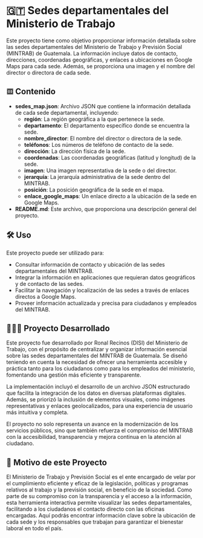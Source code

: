 # 🇬🇹 Sedes departamentales del Ministerio de Trabajo

Este proyecto tiene como objetivo proporcionar información detallada sobre las sedes departamentales del Ministerio de Trabajo y Previsión Social (MINTRAB) de Guatemala. La información incluye datos de contacto, direcciones, coordenadas geográficas, y enlaces a ubicaciones en Google Maps para cada sede. Además, se proporciona una imagen y el nombre del director o directora de cada sede.

## 𝌞 Contenido

- **sedes_map.json**: Archivo JSON que contiene la información detallada de cada sede departamental, incluyendo:
  - **región**: La región geográfica a la que pertenece la sede.
  - **departamento**: El departamento específico donde se encuentra la sede.
  - **nombre_director**: El nombre del director o directora de la sede.
  - **teléfonos**: Los números de teléfono de contacto de la sede.
  - **dirección**: La dirección física de la sede.
  - **coordenadas**: Las coordenadas geográficas (latitud y longitud) de la sede.
  - **imagen**: Una imagen representativa de la sede o del director.
  - **jerarquía**: La jerarquía administrativa de la sede dentro del MINTRAB.
  - **posición**: La posición geográfica de la sede en el mapa.
  - **enlace_google_maps**: Un enlace directo a la ubicación de la sede en Google Maps.
- **README.md**: Este archivo, que proporciona una descripción general del proyecto.

## 🛠️ Uso

Este proyecto puede ser utilizado para:
- Consultar información de contacto y ubicación de las sedes departamentales del MINTRAB.
- Integrar la información en aplicaciones que requieran datos geográficos y de contacto de las sedes.
- Facilitar la navegación y localización de las sedes a través de enlaces directos a Google Maps.
- Proveer información actualizada y precisa para ciudadanos y empleados del MINTRAB.

## 👨🏽‍💻 Proyecto Desarrollado

Este proyecto fue desarrollado por Ronal Recinos (DISI) del Ministerio de Trabajo, con el propósito de centralizar y organizar información esencial sobre las sedes departamentales del MINTRAB de Guatemala. Se diseñó teniendo en cuenta la necesidad de ofrecer una herramienta accesible y práctica tanto para los ciudadanos como para los empleados del ministerio, fomentando una gestión más eficiente y transparente.

La implementación incluyó el desarrollo de un archivo JSON estructurado que facilita la integración de los datos en diversas plataformas digitales. Además, se priorizó la inclusión de elementos visuales, como imágenes representativas y enlaces geolocalizados, para una experiencia de usuario más intuitiva y completa.

El proyecto no solo representa un avance en la modernización de los servicios públicos, sino que también refuerza el compromiso del MINTRAB con la accesibilidad, transparencia y mejora continua en la atención al ciudadano.

## 🔎 Motivo de este Proyecto
El Ministerio de Trabajo y Previsión Social es el ente encargado de velar por el cumplimiento eficiente y eficaz de la legislación, políticas y programas relativos al trabajo y la previsión social, en beneficio de la sociedad. Como parte de su compromiso con la transparencia y el acceso a la información, esta herramienta interactiva permite visualizar las sedes departamentales, facilitando a los ciudadanos el contacto directo con las oficinas encargadas. Aquí podrás encontrar información clave sobre la ubicación de cada sede y los responsables que trabajan para garantizar el bienestar laboral en todo el país.